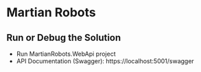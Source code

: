 # Martian Robots

## Run or Debug the Solution
- Run MartianRobots.WebApi project
- API Documentation (Swagger): https://localhost:5001/swagger
